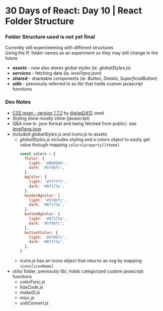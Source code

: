 # 30 Days of React: Day 10 | React Folder Structure

### Folder Structure used is not yet final
Currently still experimenting with different structures\
Using the ff. folder names as an experiment so they may still change in the future
* ***assets*** - now also stores global styles (ie. *globalStyles.js*)
* ***services*** - fetching data (ie. *level1qna.json*)
* ***shared*** - shareable components (ie. *Button*, *Details*, *SuperficialButton*)
* ***utils*** - previously referred to as lib/ that holds custom javascript functions

### Dev Notes
* [CSS reset - version 1.7.2](https://github.com/elad2412/the-new-css-reset) by [@elad2412](https://github.com/elad2412) used
* Styling done mostly inline (javascript)
* Q&A now in .json format and being fetched from public/. see [level1qna.json](./public/data/level1qna.json)
* Included *globalStyles.js* and *icons.js* to assets
  * *globalStyles.js* includes styling and a colors object to easily get value through mapping `colors[property][theme]`
    ```javascript
    const colors = {
      fColor: {
        light: '#000000',
        dark: '#5fdbfc',
      },
      bgColor: {
        light: '#ffffff',
        dark: '#0f172a',
      },
      headerBgColor: {
        light: '#5fdbfc',
        dark: '#0f172a',
      },
      buttonBgColor: {
        light: '#0f172a',
        dark: '#5fdbfc',
      },
      buttonFColor: {
        light: '#5fdbfc',
        dark: '#0f172a',
      },
    }
    ```
  * *icons.js* has an icons object that returns an svg by mapping `icons[iconName]`
* utils/ folder, previously lib/, holds categorized custom javascript functions
  * *colorFunc.js*
  * *hasCode.js*
  * *makeID.js*
  * *misc.js*
  * *unitConvert.js*
